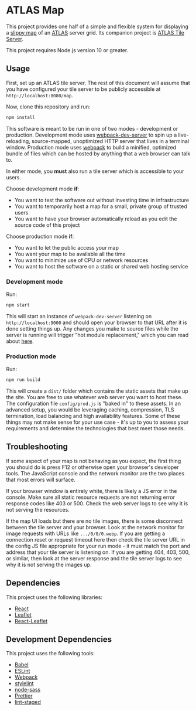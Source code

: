 # ATLAS Map

This project provides one half of a simple and flexible system for displaying a [slippy map](https://en.wikipedia.org/wiki/Tiled_web_map) of an [ATLAS](http://playatlas.com) server grid. Its companion project is [ATLAS Tile Server](https://github.com/ayan4m1/atlas-tile-server).

This project requires Node.js version 10 or greater.

## Usage

First, set up an ATLAS tile server. The rest of this document will assume that you have configured your tile server to be publicly accessible at `http://localhost:8080/map`.

Now, clone this repository and run:

```sh
npm install
```

This software is meant to be run in one of two modes - development or production. Development mode uses [webpack-dev-server](https://github.com/webpack/webpack-dev-server#webpack-dev-server) to spin up a live-reloading, source-mapped, unoptimized HTTP server that lives in a terminal window. Production mode uses [webpack](https://webpack.js.org/concepts/) to build a minified, optimized bundle of files which can be hosted by anything that a web browser can talk to.

In either mode, you **must** also run a tile server which is accessible to your users.

Choose development mode **if**:

* You want to test the software out without investing time in infrastructure
* You want to temporarily host a map for a small, private group of trusted users
* You want to have your browser automatically reload as you edit the source code of this project

Choose production mode **if**:

* You want to let the public access your map
* You want your map to be available all the time
* You want to minimize use of CPU or network resources
* You want to host the software on a static or shared web hosting service

### Development mode

Run:

```sh
npm start
```

This will start an instance of `webpack-dev-server` listening on `http://localhost:9000` and should open your browser to that URL after it is done setting things up. Any changes you make to source files while the server is running will trigger "hot module replacement," which you can read about [here](https://webpack.js.org/concepts/hot-module-replacement/#how-it-works).

### Production mode

Run:

```sh
npm run build
```

This will create a `dist/` folder which contains the static assets that make up the site. You are free to use whatever web server you want to host these. The configuration file `config/prod.js` is "baked in" to these assets. In an advanced setup, you would be leveraging caching, compression, TLS termination, load balancing and high availability features. Some of these things may not make sense for your use case - it's up to you to assess your requirements and determine the technologies that best meet those needs.

## Troubleshooting

If some aspect of your map is not behaving as you expect, the first thing you should do is press F12 or otherwise open your browser's developer tools. The JavaScript console and the network monitor are the two places that most errors will surface.

If your browser window is entirely white, there is likely a JS error in the console. Make sure all static resource requests are not returning error response codes like 403 or 500. Check the web server logs to see why it is not serving the resources.

If the map UI loads but there are no tile images, there is some disconnect between the tile server and your browser. Look at the network monitor for image requests with URLs like `.../0/0/0.webp`. If you are getting a connection reset or request timeout here then check the tile server URL in the config JS file appropriate for your run mode - it must match the port and address that your tile server is listening on. If you are getting 404, 403, 500, or similar, then look at the server response and the tile server logs to see why it is not serving the images up.

## Dependencies

This project uses the following libraries:

* [React](https://reactjs.org)
* [Leaflet](https://leafletjs.com)
* [React-Leaflet](https://react-leaflet.js.org/)

## Development Dependencies

This project uses the following tools:

* [Babel](https://babeljs.io/)
* [ESLint](https://eslint.org/)
* [Webpack](http://webpackjs.org)
* [stylelint](https://stylelint.io/)
* [node-sass](https://www.npmjs.com/package/node-sass)
* [Prettier](https://github.com/prettier/prettier#intro)
* [lint-staged](https://www.npmjs.com/package/lint-staged)
